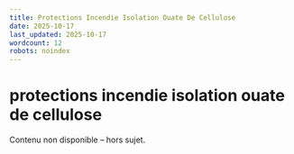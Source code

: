```yaml
---
title: Protections Incendie Isolation Ouate De Cellulose
date: 2025-10-17
last_updated: 2025-10-17
wordcount: 12
robots: noindex
---
```


# protections incendie isolation ouate de cellulose

Contenu non disponible – hors sujet.